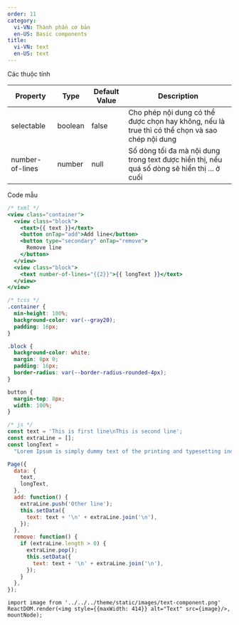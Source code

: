 ```yaml
---
order: 11
category:
  vi-VN: Thành phần cơ bản
  en-US: Basic components
title:
  vi-VN: text
  en-US: text
---
```


Các thuộc tính

| Property        | Type    | Default Value | Description                                                                                    |
| --------------- | ------- | ------------- | ---------------------------------------------------------------------------------------------- |
| selectable      | boolean | false         | Cho phép nội dung có thể được chọn hay không, nếu là true thì có thể chọn và sao chép nội dung |
| number-of-lines | number  | null          | Số dòng tối đa mà nội dung trong text được hiển thị, nếu quá số dòng sẽ hiển thị ... ở cuối    |

Code mẫu

```jsx
/* txml */
<view class="container">
  <view class="block">
    <text>{{ text }}</text>
    <button onTap="add">Add line</button>
    <button type="secondary" onTap="remove">
      Remove line
    </button>
  </view>
  <view class="block">
    <text number-of-lines="{{2}}">{{ longText }}</text>
  </view>
</view>
```

```css
/* tcss */
.container {
  min-height: 100%;
  background-color: var(--gray20);
  padding: 16px;
}

.block {
  background-color: white;
  margin: 8px 0;
  padding: 16px;
  border-radius: var(--border-radius-rounded-4px);
}

button {
  margin-top: 8px;
  width: 100%;
}
```

```jsx
/* js */
const text = 'This is first line\nThis is second line';
const extraLine = [];
const longText =
  "Lorem Ipsum is simply dummy text of the printing and typesetting industry. Lorem Ipsum has been the industry's standard dummy text ever since the 1500s, when an unknown printer took a galley of type and scrambled it to make a type specimen book. It has survived not only five centuries, but also the leap into electronic typesetting, remaining essentially unchanged. It was popularised in the 1960s with the release of Letraset sheets containing Lorem Ipsum passages, and more recently with desktop publishing software like Aldus PageMaker including versions of Lorem Ipsum.";

Page({
  data: {
    text,
    longText,
  },
  add: function() {
    extraLine.push('Other line');
    this.setData({
      text: text + '\n' + extraLine.join('\n'),
    });
  },
  remove: function() {
    if (extraLine.length > 0) {
      extraLine.pop();
      this.setData({
        text: text + '\n' + extraLine.join('\n'),
      });
    }
  },
});
```

```__react
import image from '../../../theme/static/images/text-component.png'
ReactDOM.render(<img style={{maxWidth: 414}} alt="Text" src={image}/>, mountNode);
```
